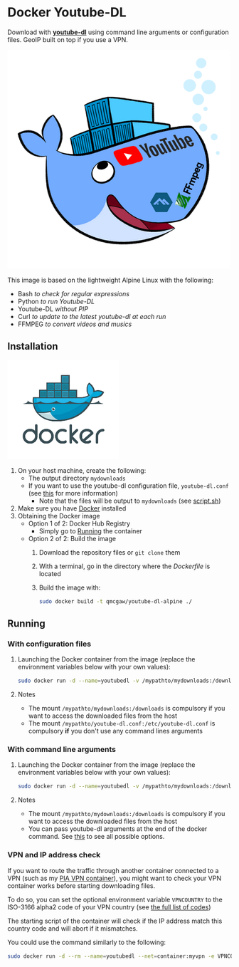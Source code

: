 # Docker Youtube-DL

Download with [**youtube-dl**](https://github.com/rg3/youtube-dl) using command line arguments or configuration files. GeoIP built on top if you use a VPN.

[![Docker Youtube-DL](readme/title.png)](https://hub.docker.com/r/qmcgaw/youtube-dl-alpine/)

This image is based on the lightweight Alpine Linux with the following:
- Bash *to check for regular expressions*
- Python *to run Youtube-DL*
- Youtube-DL *without PIP*
- Curl *to update to the latest youtube-dl at each run*
- FFMPEG *to convert videos and musics*

## Installation

[![Docker container](readme/docker.png)](https://www.docker.com/)

1. On your host machine, create the following:
    - The output directory `mydownloads`
    - If you want to use the youtube-dl configuration file, `youtube-dl.conf` (see [this](https://github.com/rg3/youtube-dl/blob/master/README.md#configuration) for more information)
        - Note that the files will be output to `mydownloads` (see [script.sh](script.sh))
1. Make sure you have [Docker](https://docs.docker.com/install/) installed
1. Obtaining the Docker image
    - Option 1 of 2: Docker Hub Registry
        - Simply go to [Running](#Running) the container
    - Option 2 of 2: Build the image
        1. Download the repository files or `git clone` them
        1. With a terminal, go in the directory where the *Dockerfile* is located
        1. Build the image with:

            ```bash
            sudo docker build -t qmcgaw/youtube-dl-alpine ./
            ```

## Running

### With configuration files

1. Launching the Docker container from the image (replace the environment variables below with your own values):

    ```bash
    sudo docker run -d --name=youtubedl -v /mypathto/mydownloads:/downloads -v /mypathto/youtube-dl.conf:/etc/youtube-dl.conf  qmcgaw/youtube-dl-alpine
    ```

1. Notes
    - The mount `/mypathto/mydownloads:/downloads` is compulsory if you want to access the downloaded files from the host
    - The mount `/mypathto/youtube-dl.conf:/etc/youtube-dl.conf` is compulsory **if** you don't use any command lines arguments

### With command line arguments

1. Launching the Docker container from the image (replace the environment variables below with your own values):

    ```bash
    sudo docker run -d --name=youtubedl -v /mypathto/mydownloads:/downloads  qmcgaw/youtube-dl-alpine --ignore-errors --restrict-filenames -a "/downloads/list.txt"
    ```

1. Notes
    - The mount `/mypathto/mydownloads:/downloads` is compulsory if you want to access the downloaded files from the host
    - You can pass youtube-dl arguments at the end of the docker command. See [this](https://github.com/rg3/youtube-dl/blob/master/README.md#options) to see all possible options.

### VPN and IP address check

If you want to route the traffic through another container connected to a VPN (such as my [PIA VPN container](https://github.com/qdm12/private-internet-access-docker)), 
you might want to check your VPN container works before starting downloading files.

To do so, you can set the optional environment variable `VPNCOUNTRY` to the ISO-3166 alpha2 code of your VPN country (see [the full list of codes](http://www.geonames.org/countries/))

The starting script of the container will check if the IP address match this country code and will abort if it mismatches.

You could use the command similarly to the following:

```bash
sudo docker run -d --rm --name=youtubedl --net=container:myvpn -e VPNCOUNTRY=UK -v '/pathto/mydownloads:/downloads' ydl
```